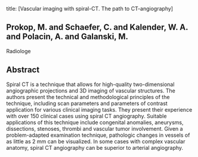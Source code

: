 title: [Vascular imaging with spiral-CT. The path to CT-angiography]

## Prokop, M. and Schaefer, C. and Kalender, W. A. and Polacin, A. and Galanski, M.
Radiologe


## Abstract
Spiral CT is a technique that allows for high-quality two-dimensional angiographic projections and 3D imaging of vascular structures. The authors present the technical and methodological principles of the technique, including scan parameters and parameters of contrast application for various clinical imaging tasks. They present their experience with over 150 clinical cases using spiral CT angiography. Suitable applications of this technique include congenital anomalies, aneurysms, dissections, stenoses, thrombi and vascular tumor involvement. Given a problem-adapted examination technique, pathologic changes in vessels of as little as 2 mm can be visualized. In some cases with complex vascular anatomy, spiral CT angiography can be superior to arterial angiography.

